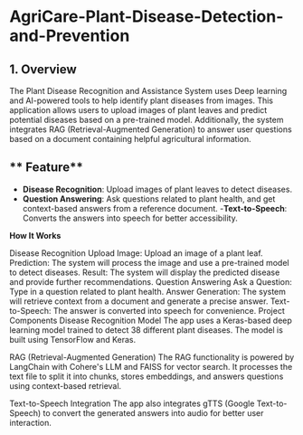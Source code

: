# AgriCare-Plant-Disease-Detection-and-Prevention
## **1. Overview**
The Plant Disease Recognition and Assistance System uses Deep learning and AI-powered tools to help identify plant diseases from images. This application allows users to upload images of plant leaves and predict potential diseases based on a pre-trained model. Additionally, the system integrates RAG (Retrieval-Augmented Generation) to answer user questions based on a document containing helpful agricultural information.

## ** Feature**
- **Disease Recognition**: Upload images of plant leaves to detect diseases.
- **Question Answering**: Ask questions related to plant health, and get context-based answers from a reference document.
 -**Text-to-Speech**: Converts the answers into speech for better accessibility.

**How It Works**

Disease Recognition
Upload Image: Upload an image of a plant leaf.
Prediction: The system will process the image and use a pre-trained model to detect diseases.
Result: The system will display the predicted disease and provide further recommendations.
Question Answering
Ask a Question: Type in a question related to plant health.
Answer Generation: The system will retrieve context from a document and generate a precise answer.
Text-to-Speech: The answer is converted into speech for convenience.
Project Components
Disease Recognition Model
The app uses a Keras-based deep learning model trained to detect 38 different plant diseases. The model is built using TensorFlow and Keras.

RAG (Retrieval-Augmented Generation)
The RAG functionality is powered by LangChain with Cohere's LLM and FAISS for vector search. It processes the text file to split it into chunks, stores embeddings, and answers questions using context-based retrieval.

Text-to-Speech Integration
The app also integrates gTTS (Google Text-to-Speech) to convert the generated answers into audio for better user interaction.

